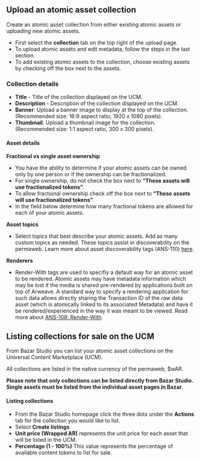 ## Upload an atomic asset collection

Create an atomic asset collection from either existing atomic assets or uploading new atomic assets.

- First select the **collection** tab on the top right of the upload page.
- To upload atomic assets and edit metadata, follow the steps in the last section.
- To add existing atomic assets to the collection, choose existing assets by checking off the box next to the assets.

### Collection details

- **Title** - Title of the collection displayed on the UCM.
- **Description** - Description of the collection displayed on the UCM.
- **Banner**: Upload a banner image to display at the top of the collection. (Recommended size: 16:9 aspect ratio, 1920 x 1080 pixels).
- **Thumbnail**: Upload a thumbnail image for the collection. (Recommended size: 1:1 aspect ratio, 300 x 300 pixels).

#### Asset details

**Fractional vs single asset ownership**

- You have the ability to determine if your atomic assets can be owned only by one person or if the ownership can be fractionalized.
- For single ownership, do not check the box next to **“These assets will use fractionalized tokens”**.
- To allow fractional ownership check off the box next to **“These assets will use fractionalized tokens”**.
- In the field below determine how many fractional tokens are allowed for each of your atomic assets.

**Asset topics**

- Select topics that best describe your atomic assets. Add as many custom topics as needed. These topics assist in discoverability on the permaweb. Learn more about asset discoverability tags (ANS-110) [here](https://specs.g8way.io/#/view/SYHBhGAmBo6fgAkINNoRtumOzxNB8-JFv2tPhBuNk5c).

**Renderers**

- Render-With tags are used to specifiy a default way for an atomic asset to be rendered. Atomic assets may have metadata information which may be lost if the media is shared pre-rendered by applications built on top of Arweave. A standard way to specify a rendering application for such data allows directly sharing the Transaction ID of the raw data asset (which is atomically linked to its associated Metadata) and have it be rendered/experienced in the way it was meant to be viewed. Read more about [ANS-108: Render-With](https://specs.arweave.net/?tx=rF3z0U1rsUJyJLhKGzigoPZPuxuHn3HRT80SZdGQBd4).

## Listing collections for sale on the UCM

From Bazar Studio you can list your atomic asset collections on the Universal Content Marketplace (UCM).

All collections are listed in the native currency of the permaweb, $wAR.

**Please note that only collections can be listed directly from Bazar Studio. Single assets must be listed from the individual asset pages in Bazar.**

#### Listing collections

- From the Bazar Studio homepage click the three dots under the **Actions** tab for the collection you would like to list.
- Select **Create listings**
- **Unit price (Wrapped AR)** represents the unit price for each asset that will be listed in the UCM.
- **Percentage (1 - 100%)** This value represents the percentage of available content tokens to list for sale.
